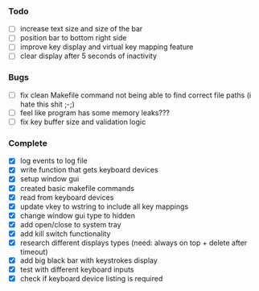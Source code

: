 ### Todo
- [ ] increase text size and size of the bar
- [ ] position bar to bottom right side  
- [ ] improve key display and virtual key mapping feature
- [ ] clear display after 5 seconds of inactivity

### Bugs
- [ ] fix clean Makefile command not being able to find correct file paths (i hate this shit ;-;)
- [ ] feel like program has some memory leaks???
- [ ] fix key buffer size and validation logic 

### Complete
- [x] log events to log file
- [x] write function that gets keyboard devices
- [x] setup window gui
- [x] created basic makefile commands
- [x] read from keyboard devices
- [x] update vkey to wstring to include all key mappings
- [x] change window gui type to hidden
- [x] add open/close to system tray
- [x] add kill switch functionality
- [x] research different displays types (need: always on top + delete after timeout)
- [x] add big black bar with keystrokes display 
- [x] test with different keyboard inputs
- [x] check if keyboard device listing is required
